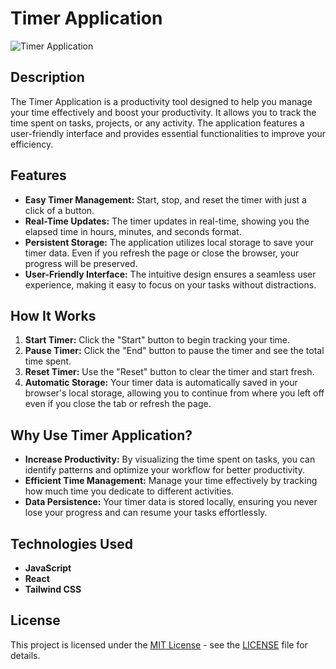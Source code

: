 # Timer Application

![Timer Application](https://imageupload.io/BZ3CV2Q87CMWVFm)

## Description

The Timer Application is a productivity tool designed to help you manage your time effectively and boost your productivity. It allows you to track the time spent on tasks, projects, or any activity. The application features a user-friendly interface and provides essential functionalities to improve your efficiency.

## Features

- **Easy Timer Management:** Start, stop, and reset the timer with just a click of a button.
- **Real-Time Updates:** The timer updates in real-time, showing you the elapsed time in hours, minutes, and seconds format.
- **Persistent Storage:** The application utilizes local storage to save your timer data. Even if you refresh the page or close the browser, your progress will be preserved.
- **User-Friendly Interface:** The intuitive design ensures a seamless user experience, making it easy to focus on your tasks without distractions.

## How It Works

1. **Start Timer:** Click the "Start" button to begin tracking your time.
2. **Pause Timer:** Click the "End" button to pause the timer and see the total time spent.
3. **Reset Timer:** Use the "Reset" button to clear the timer and start fresh.
4. **Automatic Storage:** Your timer data is automatically saved in your browser's local storage, allowing you to continue from where you left off even if you close the tab or refresh the page.

## Why Use Timer Application?

- **Increase Productivity:** By visualizing the time spent on tasks, you can identify patterns and optimize your workflow for better productivity.
- **Efficient Time Management:** Manage your time effectively by tracking how much time you dedicate to different activities.
- **Data Persistence:** Your timer data is stored locally, ensuring you never lose your progress and can resume your tasks effortlessly.

## Technologies Used
- **JavaScript**
- **React**
- **Tailwind CSS**



## License

This project is licensed under the [MIT License](https://tlo.mit.edu/learn-about-intellectual-property/software-and-open-source-licensing/open-source-licensing) - see the [LICENSE](https://github.com/Darkrider0007/Timer/blob/main/LICENSE) file for details.

